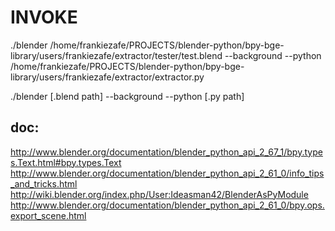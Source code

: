 INVOKE
======

./blender /home/frankiezafe/PROJECTS/blender-python/bpy-bge-library/users/frankiezafe/extractor/tester/test.blend --background --python /home/frankiezafe/PROJECTS/blender-python/bpy-bge-library/users/frankiezafe/extractor/extractor.py

./blender [.blend path] --background --python [.py path]

doc:
----

http://www.blender.org/documentation/blender_python_api_2_67_1/bpy.types.Text.html#bpy.types.Text
http://www.blender.org/documentation/blender_python_api_2_61_0/info_tips_and_tricks.html
http://wiki.blender.org/index.php/User:Ideasman42/BlenderAsPyModule
http://www.blender.org/documentation/blender_python_api_2_61_0/bpy.ops.export_scene.html
